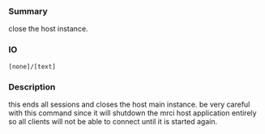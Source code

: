 ### Summary ###

close the host instance.

### IO ###

```[none]/[text]```

### Description ###

this ends all sessions and closes the host main instance. be very careful with this command since it will shutdown the mrci host application entirely so all clients will not be able to connect until it is started again.